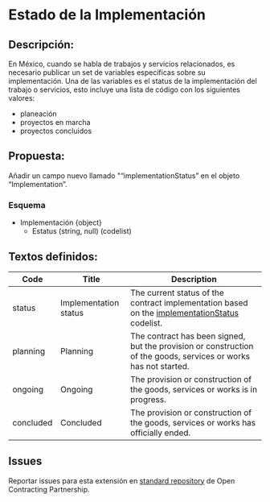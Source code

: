 # Estado de la Implementación

## Descripción:

En México, cuando se habla de trabajos y servicios relacionados, es necesario publicar un set de variables específicas sobre su implementación. Una de las variables es el status de la implementación del trabajo o servicios, esto incluye una lista de código con los siguientes valores:

- planeación
- proyectos en marcha
- proyectos concluidos

## Propuesta:

Añadir un campo nuevo llamado "“implementationStatus” en el objeto  “Implementation”.

### Esquema

- Implementación {object}
  - Estatus (string, null) (codelist)

## Textos definidos:

**Code** | **Title** | **Description**
--|--|--
status | Implementation status | The current status of the contract implementation based on the [implementationStatus](https://github.com/INAImexico/ocds_implementationStatus_extension/blob/master/codelists/implementationStatus.csv)  codelist.
planning | Planning | The contract has been signed, but the provision or construction of the goods, services or works has not started.
ongoing | Ongoing | The provision or construction of the goods, services or works is in progress.
concluded | Concluded | The provision or construction of the goods, services or works has officially ended.

## Issues

Reportar issues para esta extensión en [standard repository](https://github.com/open-contracting/standard/issues/624) de Open Contracting Partnership.
